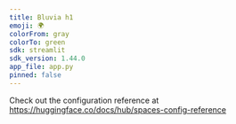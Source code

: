```yaml
---
title: Bluvia h1
emoji: 🌍
colorFrom: gray
colorTo: green
sdk: streamlit
sdk_version: 1.44.0
app_file: app.py
pinned: false
---
```


Check out the configuration reference at https://huggingface.co/docs/hub/spaces-config-reference
